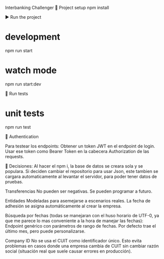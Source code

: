 Interbanking Challenger
🚀 Project setup
  npm install

▶️ Run the project

# development

  npm run start

# watch mode

  npm run start:dev

🧪 Run tests

# unit tests

  npm run test

🔑 Authentication

Para testear los endpoints:
  Obtener un token JWT en el endpoint de login.
  Usar ese token como Bearer Token en la cabecera Authorization de las requests.

📌 Decisiones:
Al hacer el npm i, la base de datos se creara sola y se populara.
Si deciden cambiar el repositorio para usar Json, este tambien se cargara automaticamente al levantar el servidor, para poder tener datos de pruebas.

Transferencias
  No pueden ser negativas.
  Se pueden programar a futuro.

Entidades
  Modeladas para asemejarse a escenarios reales.
  La fecha de adhesión se asigna automáticamente al crear la empresa.

Búsqueda por fechas (todas se manejaran con el huso horario de UTF-0, ya que me parece lo mas conveniente a la hora de manejar las fechas):
  Endpoint genérico con parámetros de rango de fechas.
  Por defecto trae el último mes, pero puede personalizarse.

Company ID
  No se usa el CUIT como identificador único.
  Esto evita problemas en casos donde una empresa cambia de CUIT sin cambiar razón social (situación real que suele causar errores en producción).
